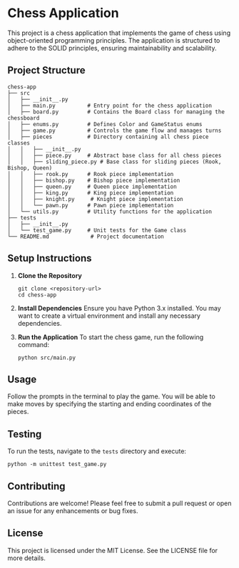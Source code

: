 # Chess Application

This project is a chess application that implements the game of chess using object-oriented programming principles. The application is structured to adhere to the SOLID principles, ensuring maintainability and scalability.

## Project Structure

```
chess-app
├── src
│   ├── __init__.py
│   ├── main.py          # Entry point for the chess application
│   ├── board.py         # Contains the Board class for managing the chessboard
│   ├── enums.py         # Defines Color and GameStatus enums
│   ├── game.py          # Controls the game flow and manages turns
│   ├── pieces           # Directory containing all chess piece classes
│   │   ├── __init__.py
│   │   ├── piece.py     # Abstract base class for all chess pieces
│   │   ├── sliding_piece.py # Base class for sliding pieces (Rook, Bishop, Queen)
│   │   ├── rook.py      # Rook piece implementation
│   │   ├── bishop.py    # Bishop piece implementation
│   │   ├── queen.py     # Queen piece implementation
│   │   ├── king.py      # King piece implementation
│   │   ├── knight.py     # Knight piece implementation
│   │   └── pawn.py      # Pawn piece implementation
│   └── utils.py         # Utility functions for the application
├── tests
│   ├── __init__.py
│   └── test_game.py     # Unit tests for the Game class
└── README.md             # Project documentation
```

## Setup Instructions

1. **Clone the Repository**
   ```
   git clone <repository-url>
   cd chess-app
   ```

2. **Install Dependencies**
   Ensure you have Python 3.x installed. You may want to create a virtual environment and install any necessary dependencies.

3. **Run the Application**
   To start the chess game, run the following command:
   ```
   python src/main.py
   ```

## Usage

Follow the prompts in the terminal to play the game. You will be able to make moves by specifying the starting and ending coordinates of the pieces.

## Testing

To run the tests, navigate to the `tests` directory and execute:
```
python -m unittest test_game.py
```

## Contributing

Contributions are welcome! Please feel free to submit a pull request or open an issue for any enhancements or bug fixes.

## License

This project is licensed under the MIT License. See the LICENSE file for more details.